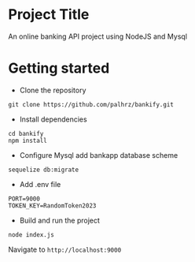 # Project Title

An online banking API project using NodeJS and Mysql


# Getting started
- Clone the repository
```
git clone https://github.com/palhrz/bankify.git
```
- Install dependencies
```
cd bankify
npm install
```
- Configure Mysql
add bankapp database scheme
```
sequelize db:migrate
```
- Add .env file
```
PORT=9000
TOKEN_KEY=RandomToken2023
```
- Build and run the project
```
node index.js
```
  Navigate to `http://localhost:9000`

